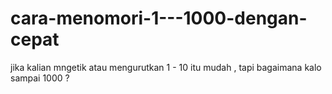 # cara-menomori-1---1000-dengan-cepat
jika kalian mngetik atau mengurutkan 1 - 10 itu mudah , tapi bagaimana kalo sampai 1000 ?
